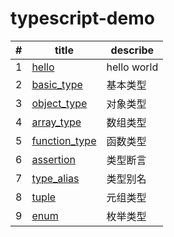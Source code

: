 # typescript-demo

|#|title|describe|
|-|-----|--------|
|1|[hello](./1.hello.ts)|hello world|
|2|[basic_type](./2.basic_type.ts)|基本类型|
|3|[object_type](./3.object_type.ts)|对象类型|
|4|[array_type](./4.array_type.ts)|数组类型|
|5|[function_type](./5.function_type.ts)|函数类型|
|6|[assertion](./6.assertion.ts)|类型断言|
|7|[type_alias](./7.type_alias.ts)|类型别名|
|8|[tuple](./8.tuple.ts)|元组类型|
|9|[enum](./9.enum.ts)|枚举类型|

